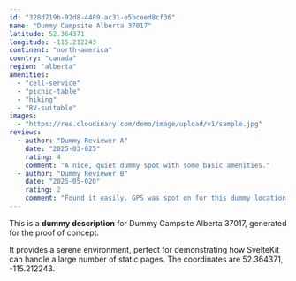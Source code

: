 ```yaml
---
id: "328d719b-92d8-4489-ac31-e5bceed8cf36"
name: "Dummy Campsite Alberta 37017"
latitude: 52.364371
longitude: -115.212243
continent: "north-america"
country: "canada"
region: "alberta"
amenities:
  - "cell-service"
  - "picnic-table"
  - "hiking"
  - "RV-suitable"
images:
  - "https://res.cloudinary.com/demo/image/upload/v1/sample.jpg"
reviews:
  - author: "Dummy Reviewer A"
    date: "2025-03-025"
    rating: 4
    comment: "A nice, quiet dummy spot with some basic amenities."
  - author: "Dummy Reviewer B"
    date: "2025-05-020"
    rating: 2
    comment: "Found it easily. GPS was spot on for this dummy location."
---
```


This is a **dummy description** for Dummy Campsite Alberta 37017, generated for the proof of concept.

It provides a serene environment, perfect for demonstrating how SvelteKit can handle a large number of static pages. The coordinates are 52.364371, -115.212243.
